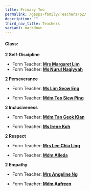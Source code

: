 ```yaml
---
title: Primary Two
permalink: /gesps-family/Teachers/p2/
description: ""
third_nav_title: Teachers
variant: markdown
---
```

#### Class:

**2 Self-Discipline**

*   Form Teacher: **[Mrs Margaret Lim](mailto:low_hong_mei_margaret@schools.gov.sg)**
*   Form Teacher: **[Ms Nurul Naqiyyah](mailto:nurul_naqiyyah_mohd_kamal@schools.gov.sg)**
  
**2 Perseverance**

*   Form Teacher: **[Ms Lim Seow Eng](mailto:lim_seow_eng@schools.gov.sg)**

*   Form Teacher: **[Mdm Teo Siew Ping](mailto:teo_siew_ping_paulyne@schools.gov.sg)**

**2 Inclusiveness**

*   Form Teacher: **[Mdm Tan Geok Kian](mailto:tan_geok_kian@schools.gov.sg)**

*   Form Teacher: **[Ms Irene Koh](mailto:irene_koh@schools.gov.sg)**

**2 Respect**  

*   Form Teacher: **[Mrs Lee Chia Ling](mailto:sum_chia_ling@schools.gov.sg)**

*   Form Teacher: **[Mdm Alleda](mailto:alleda_baba@schools.gov.sg)**  

**2 Empathy**

*   Form Teacher: **[Mrs Angeline Ng](mailto:angeline_ong_ling_ling@schools.gov.sg)**

*   Form Teacher: **[Mdm Aafreen](mailto:a_aafreen_fathima@schools.gov.sg)**